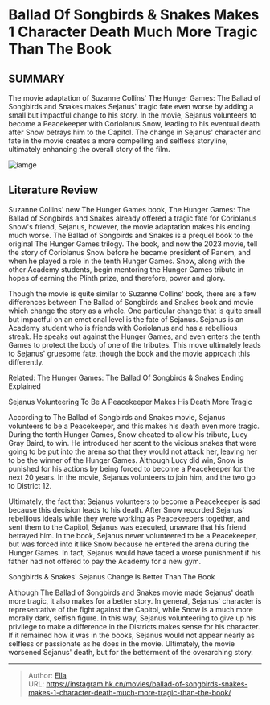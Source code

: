 # Ballad Of Songbirds &amp; Snakes Makes 1 Character Death Much More Tragic Than The Book


## SUMMARY 



  The movie adaptation of Suzanne Collins&#39; The Hunger Games: The Ballad of Songbirds and Snakes makes Sejanus&#39; tragic fate even worse by adding a small but impactful change to his story.   In the movie, Sejanus volunteers to become a Peacekeeper with Coriolanus Snow, leading to his eventual death after Snow betrays him to the Capitol.   The change in Sejanus&#39; character and fate in the movie creates a more compelling and selfless storyline, ultimately enhancing the overall story of the film.  

![iamge](https://static1.srcdn.com/wordpress/wp-content/uploads/2023/11/ballad-of-songbirds-and-snakes-sejanus-1.jpg)

## Literature Review



Suzanne Collins&#39; new The Hunger Games book, The Hunger Games: The Ballad of Songbirds and Snakes already offered a tragic fate for Coriolanus Snow&#39;s friend, Sejanus, however, the movie adaptation makes his ending much worse. The Ballad of Songbirds and Snakes is a prequel book to the original The Hunger Games trilogy. The book, and now the 2023 movie, tell the story of Coriolanus Snow before he became president of Panem, and when he played a role in the tenth Hunger Games. Snow, along with the other Academy students, begin mentoring the Hunger Games tribute in hopes of earning the Plinth prize, and therefore, power and glory.




Though the movie is quite similar to Suzanne Collins&#39; book, there are a few differences between The Ballad of Songbirds and Snakes book and movie which change the story as a whole. One particular change that is quite small but impactful on an emotional level is the fate of Sejanus. Sejanus is an Academy student who is friends with Coriolanus and has a rebellious streak. He speaks out against the Hunger Games, and even enters the tenth Games to protect the body of one of the tributes. This move ultimately leads to Sejanus&#39; gruesome fate, though the book and the movie approach this differently.

Related: The Hunger Games: The Ballad Of Songbirds &amp; Snakes Ending Explained


 Sejanus Volunteering To Be A Peacekeeper Makes His Death More Tragic 
          

According to The Ballad of Songbirds and Snakes movie, Sejanus volunteers to be a Peacekeeper, and this makes his death even more tragic. During the tenth Hunger Games, Snow cheated to allow his tribute, Lucy Gray Baird, to win. He introduced her scent to the vicious snakes that were going to be put into the arena so that they would not attack her, leaving her to be the winner of the Hunger Games. Although Lucy did win, Snow is punished for his actions by being forced to become a Peacekeeper for the next 20 years. In the movie, Sejanus volunteers to join him, and the two go to District 12.




Ultimately, the fact that Sejanus volunteers to become a Peacekeeper is sad because this decision leads to his death. After Snow recorded Sejanus&#39; rebellious ideals while they were working as Peacekeepers together, and sent them to the Capitol, Sejanus was executed, unaware that his friend betrayed him. In the book, Sejanus never volunteered to be a Peacekeeper, but was forced into it like Snow because he entered the arena during the Hunger Games. In fact, Sejanus would have faced a worse punishment if his father had not offered to pay the Academy for a new gym.



 Songbirds &amp; Snakes&#39; Sejanus Change Is Better Than The Book 
          

Although The Ballad of Songbirds and Snakes movie made Sejanus&#39; death more tragic, it also makes for a better story. In general, Sejanus&#39; character is representative of the fight against the Capitol, while Snow is a much more morally dark, selfish figure. In this way, Sejanus volunteering to give up his privilege to make a difference in the Districts makes sense for his character. If it remained how it was in the books, Sejanus would not appear nearly as selfless or passionate as he does in the movie. Ultimately, the movie worsened Sejanus&#39; death, but for the betterment of the overarching story.






---

> Author: [Ella](https://instagram.hk.cn/)  
> URL: https://instagram.hk.cn/movies/ballad-of-songbirds-snakes-makes-1-character-death-much-more-tragic-than-the-book/  

